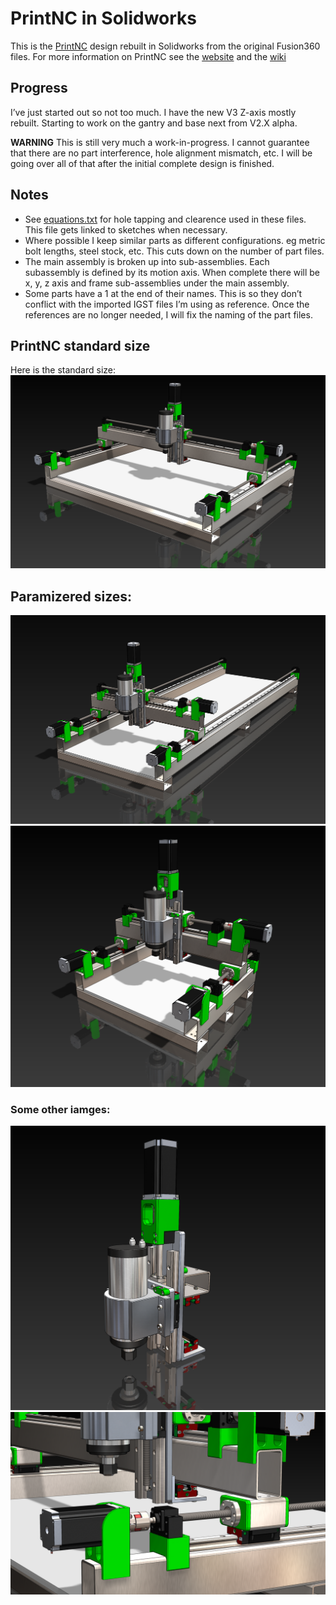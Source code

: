 # PrintNC in Solidworks

This is the [PrintNC](https://github.com/threedesigns/printNC) design rebuilt in Solidworks from the original Fusion360 files. For more information on PrintNC see the [website](https://threedesign.store/) and the [wiki](https://wiki.printnc.info/en/home)

## Progress
I’ve just started out so not too much. I have the new V3 Z-axis mostly rebuilt. Starting to work on the gantry and base next from V2.X alpha.

**WARNING** This is still very much a work-in-progress. I cannot guarantee that there are no part interference, hole alignment mismatch, etc. I will be going over all of that after the initial complete design is finished.

## Notes
- See [equations.txt](src/equations.txt) for hole tapping and clearence used in these files. This file gets linked to sketches when necessary.
- Where possible I keep similar parts as different configurations. eg metric bolt lengths, steel stock, etc. This cuts down on the number of part files.
- The main assembly is broken up into sub-assemblies. Each subassembly is defined by its motion axis. When complete there will be x, y, z axis and frame sub-assemblies under the main assembly.
- Some parts have a 1 at the end of their names. This is so they don’t conflict with the imported IGST files I’m using as reference. Once the references are no longer needed, I will fix the naming of the part files.


## PrintNC standard size
Here is the standard size:
![standard size](images\PrintNC_standard_size.PNG)

## Paramizered sizes:
![2000x600 size](images\PrintNC_param_2000x600.PNG)
![500x500 size](images\PrintNC_param_500x500.PNG)

### Some other iamges:
![Z-axis](images\Z-axis.PNG)
![closeup](images\PrintNC_closeup.PNG)